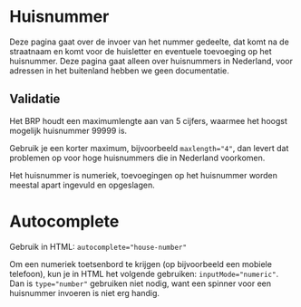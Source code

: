 <!-- @license CC0-1.0 -->

# Huisnummer

Deze pagina gaat over de invoer van het nummer gedeelte, dat komt na de straatnaam en komt voor de huisletter en eventuele toevoeging op het huisnummer. Deze pagina gaat alleen over huisnummers in Nederland, voor adressen in het buitenland hebben we geen documentatie.

## Validatie

Het BRP houdt een maximumlengte aan van 5 cijfers, waarmee het hoogst mogelijk huisnummer 99999 is.

Gebruik je een korter maximum, bijvoorbeeld `maxlength="4"`, dan levert dat problemen op voor hoge huisnummers die in Nederland voorkomen.

Het huisnummer is numeriek, toevoegingen op het huisnummer worden meestal apart ingevuld en opgeslagen.

# Autocomplete

Gebruik in HTML: `autocomplete="house-number"`

Om een numeriek toetsenbord te krijgen (op bijvoorbeeld een mobiele telefoon), kun je in HTML het volgende gebruiken: `inputMode="numeric"`. Dan is `type="number"` gebruiken niet nodig, want een spinner voor een huisnummer invoeren is niet erg handig.

